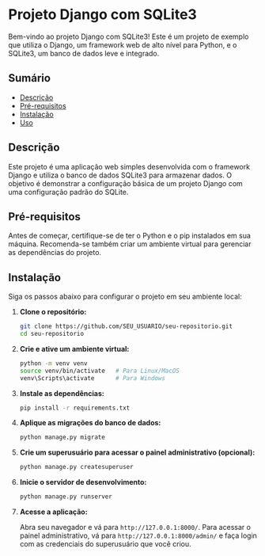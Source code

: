 # Projeto Django com SQLite3

Bem-vindo ao projeto Django com SQLite3! Este é um projeto de exemplo que utiliza o Django, um framework web de alto nível para Python, e o SQLite3, um banco de dados leve e integrado.

## Sumário

- [Descrição](#descrição)
- [Pré-requisitos](#pré-requisitos)
- [Instalação](#instalação)
- [Uso](#uso)

## Descrição

Este projeto é uma aplicação web simples desenvolvida com o framework Django e utiliza o banco de dados SQLite3 para armazenar dados. O objetivo é demonstrar a configuração básica de um projeto Django com uma configuração padrão do SQLite.

## Pré-requisitos

Antes de começar, certifique-se de ter o Python e o pip instalados em sua máquina. Recomenda-se também criar um ambiente virtual para gerenciar as dependências do projeto.

## Instalação

Siga os passos abaixo para configurar o projeto em seu ambiente local:

1. **Clone o repositório:**

    ```bash
    git clone https://github.com/SEU_USUARIO/seu-repositorio.git
    cd seu-repositorio
    ```

2. **Crie e ative um ambiente virtual:**

    ```bash
    python -m venv venv
    source venv/bin/activate   # Para Linux/MacOS
    venv\Scripts\activate      # Para Windows
    ```

3. **Instale as dependências:**

    ```bash
    pip install -r requirements.txt
    ```

4. **Aplique as migrações do banco de dados:**

    ```bash
    python manage.py migrate
    ```

5. **Crie um superusuário para acessar o painel administrativo (opcional):**

    ```bash
    python manage.py createsuperuser
    ```

6. **Inicie o servidor de desenvolvimento:**

    ```bash
    python manage.py runserver
    ```

7. **Acesse a aplicação:**

    Abra seu navegador e vá para `http://127.0.0.1:8000/`. Para acessar o painel administrativo, vá para `http://127.0.0.1:8000/admin/` e faça login com as credenciais do superusuário que você criou.
